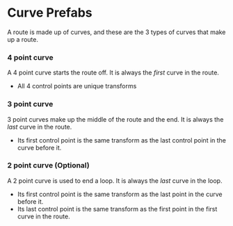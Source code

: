 # Curve Prefabs

A route is made up of curves, and these are the 3 types of curves that make up a route.

### 4 point curve

A 4 point curve starts the route off. It is always the *first* curve in the route.
- All 4 control points are unique transforms

### 3 point curve

3 point curves make up the middle of the route and the end. It is always the *last* curve in the route.
- Its first control point is the same transform as the last control point in the curve before it.

### 2 point curve (Optional)

A 2 point curve is used to end a loop. It is always the *last* curve in the loop.
- Its first control point is the same transform as the last point in the curve before it.
- Its last control point is the same transform as the first point in the first curve in the route.

